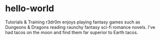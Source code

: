 # hello-world
Tutorials &amp; Training
r3dr0m enjoys playing fantasy games such as Dungeons & Dragons reading raunchy fantasy sci-fi romance novels. I've had tacos on the moon and find them far superior to Earth tacos.
